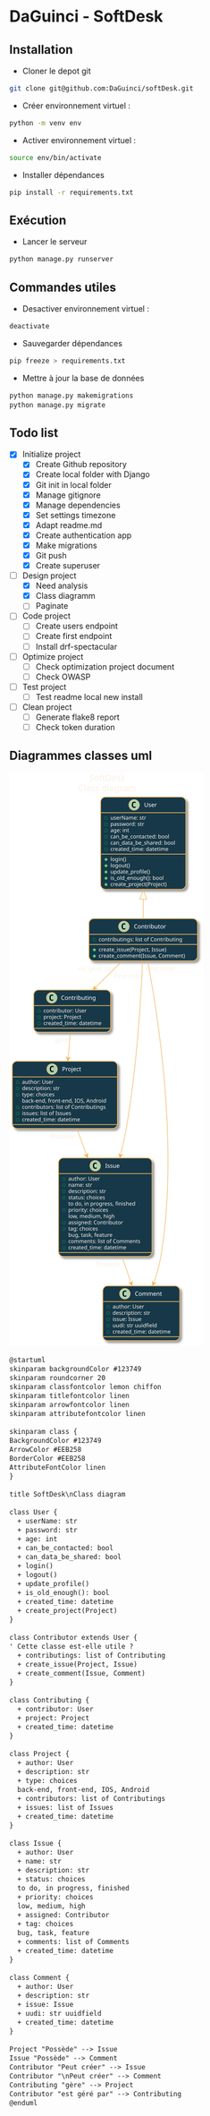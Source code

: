 # DaGuinci - SoftDesk

## Installation

* Cloner le depot git

``` bash
git clone git@github.com:DaGuinci/softDesk.git
```

* Créer environnement virtuel :

``` bash
python -m venv env
```

* Activer environnement virtuel :

``` bash
source env/bin/activate
```

* Installer dépendances

``` bash
pip install -r requirements.txt
```

## Exécution

* Lancer le serveur

``` bash
python manage.py runserver
```

## Commandes utiles

* Desactiver environnement virtuel :

``` bash
deactivate
```

* Sauvegarder dépendances

``` bash
pip freeze > requirements.txt
```

* Mettre à jour la base de données

``` bash
python manage.py makemigrations
python manage.py migrate
```

## Todo list

- [x] Initialize project
  - [x] Create Github repository
  - [x] Create local folder with Django
  - [x] Git init in local folder
  - [x] Manage gitignore
  - [x] Manage dependencies
  - [x] Set settings timezone
  - [x] Adapt readme.md
  - [x] Create authentication app
  - [x] Make migrations
  - [x] Git push
  - [x] Create superuser

- [ ] Design project
  - [x] Need analysis
  - [x] Class diagramm
  - [ ] Paginate

- [ ] Code project
  - [ ] Create users endpoint
  - [ ] Create first endpoint
  - [ ] Install drf-spectacular

- [ ] Optimize project
  - [ ] Check optimization project document
  - [ ] Check OWASP

- [ ] Test project
  - [ ] Test readme local new install

- [ ] Clean project
  - [ ] Generate flake8 report
  - [ ] Check token duration

## Diagrammes classes uml

![Alt text](README.svg)

```plantuml
@startuml
skinparam backgroundColor #123749
skinparam roundcorner 20
skinparam classfontcolor lemon chiffon
skinparam titlefontcolor linen
skinparam arrowfontcolor linen
skinparam attributefontcolor linen

skinparam class {
BackgroundColor #123749
ArrowColor #EEB258
BorderColor #EEB258
AttributeFontColor linen
}

title SoftDesk\nClass diagram

class User {
  + userName: str
  + password: str
  + age: int
  + can_be_contacted: bool
  + can_data_be_shared: bool
  + login()
  + logout()
  + update_profile()
  + is_old_enough(): bool
  + created_time: datetime
  + create_project(Project)
}

class Contributor extends User {
' Cette classe est-elle utile ?
  + contributings: list of Contributing
  + create_issue(Project, Issue)
  + create_comment(Issue, Comment)
}

class Contributing {
  + contributor: User
  + project: Project
  + created_time: datetime
}

class Project {
  + author: User
  + description: str
  + type: choices
  back-end, front-end, IOS, Android
  + contributors: list of Contributings
  + issues: list of Issues
  + created_time: datetime
}

class Issue {
  + author: User
  + name: str
  + description: str
  + status: choices
  to do, in progress, finished
  + priority: choices
  low, medium, high
  + assigned: Contributor
  + tag: choices
  bug, task, feature
  + comments: list of Comments
  + created_time: datetime
}

class Comment {
  + author: User
  + description: str
  + issue: Issue
  + uudi: str uuidfield
  + created_time: datetime
}

Project "Possède" --> Issue
Issue "Possède" --> Comment
Contributor "Peut créer" --> Issue
Contributor "\nPeut créer" --> Comment
Contributing "gère" --> Project
Contributor "est géré par" --> Contributing
@enduml
```
